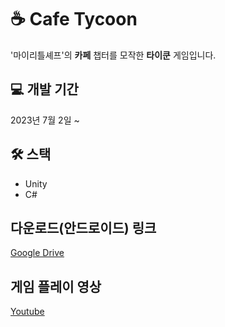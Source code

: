 # ☕ Cafe Tycoon
'마이리틀셰프'의 **카페** 챕터를 모작한 **타이쿤** 게임입니다.

## 💻 개발 기간
2023년 7월 2일 ~

## 🛠 스택
+ Unity
+ C#

## 다운로드(안드로이드) 링크
[Google Drive](https://drive.google.com/file/d/155BXHdx0IarKK2BMgo-DFKMaPC4n3SR4/view)

## 게임 플레이 영상
[Youtube](https://youtu.be/9qboymYy-2Q?si=dFECoPUEy3_FBj45)
